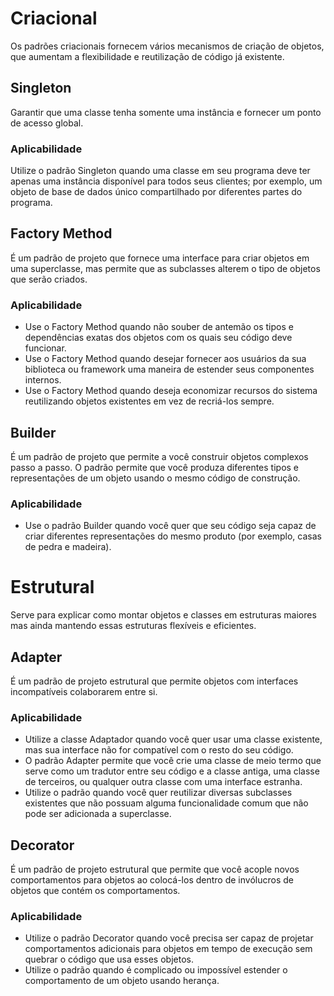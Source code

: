 # Criacional
Os padrões criacionais fornecem vários mecanismos de criação de objetos, que aumentam a flexibilidade e reutilização de código já existente.
## Singleton
Garantir que uma classe tenha somente uma instância e fornecer um ponto de acesso global.
### Aplicabilidade
Utilize o padrão Singleton quando uma classe em seu programa deve ter apenas uma instância disponível para todos seus clientes; por exemplo, um objeto de base de dados único compartilhado por diferentes partes do programa.

## Factory Method
É um padrão de projeto que fornece uma interface para criar objetos em uma superclasse, mas permite que as subclasses alterem o tipo de objetos que serão criados.
### Aplicabilidade
- Use o Factory Method quando não souber de antemão os tipos e dependências exatas dos objetos com os quais seu código deve funcionar.
- Use o Factory Method quando desejar fornecer aos usuários da sua biblioteca ou framework uma maneira de estender seus componentes internos.
- Use o Factory Method quando deseja economizar recursos do sistema reutilizando objetos existentes em vez de recriá-los sempre.

## Builder
É um padrão de projeto que permite a você construir objetos complexos passo a passo. O padrão permite que você produza diferentes tipos e representações de um objeto usando o mesmo código de construção.
### Aplicabilidade
- Use o padrão Builder quando você quer que seu código seja capaz de criar diferentes representações do mesmo produto (por exemplo, casas de pedra e madeira).

# Estrutural
Serve para explicar como montar objetos e classes em estruturas maiores mas ainda mantendo essas estruturas flexíveis e eficientes.
## Adapter
É um padrão de projeto estrutural que permite objetos com interfaces incompatíveis colaborarem entre si.
### Aplicabilidade
- Utilize a classe Adaptador quando você quer usar uma classe existente, mas sua interface não for compatível com o resto do seu código.
- O padrão Adapter permite que você crie uma classe de meio termo que serve como um tradutor entre seu código e a classe antiga, uma classe de terceiros, ou qualquer outra classe com uma interface estranha.
- Utilize o padrão quando você quer reutilizar diversas subclasses existentes que não possuam alguma funcionalidade comum que não pode ser adicionada a superclasse.

## Decorator
É um padrão de projeto estrutural que permite que você acople novos comportamentos para objetos ao colocá-los dentro de invólucros de objetos que contém os comportamentos.
### Aplicabilidade
- Utilize o padrão Decorator quando você precisa ser capaz de projetar comportamentos adicionais para objetos em tempo de execução sem quebrar o código que usa esses objetos.
- Utilize o padrão quando é complicado ou impossível estender o comportamento de um objeto usando herança.
